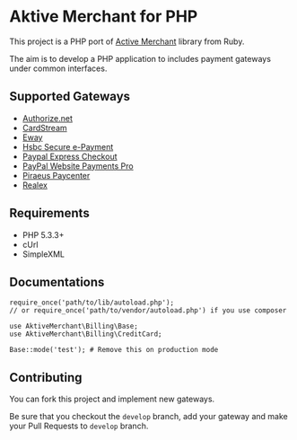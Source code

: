 # Aktive Merchant for PHP

This project is a PHP port of [Active Merchant](http://github.com/Shopify/active_merchant) library from Ruby.

The aim is to develop a PHP application to includes payment gateways under common interfaces.

## Supported Gateways

* [Authorize.net](http://www.authorize.net)
* [CardStream](http://www.cardstream.com)
* [Eway](http://www.eway.com.au/)
* [Hsbc Secure e-Payment](http://www.hsbc.co.uk/1/2/business/cards-payments/secure-epayments)
* [Paypal Express Checkout](https://cms.paypal.com/us/cgi-bin/?cmd=_render-content&content_ID=developer/e_howto_api_ECGettingStarted)
* [PayPal Website Payments Pro](https://merchant.paypal.com/cgi-bin/marketingweb?cmd=_render-content&content_ID=merchant/wp_pro)
* [Piraeus Paycenter](http://www.piraeusbank.gr)
* [Realex](http://www.realexpayments.com)

## Requirements

* PHP 5.3.3+ 
* cUrl
* SimpleXML

## Documentations

    require_once('path/to/lib/autoload.php');
    // or require_once('path/to/vendor/autoload.php') if you use composer
    
    use AktiveMerchant\Billing\Base;
    use AktiveMerchant\Billing\CreditCard;
    
    Base::mode('test'); # Remove this on production mode

## Contributing

You can fork this project and implement new gateways.

Be sure that you checkout the `develop` branch, add your gateway and make your Pull Requests to
`develop` branch.
